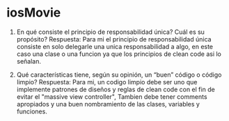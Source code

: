 # iosMovie
1. En qué consiste el principio de responsabilidad única? Cuál es su propósito? 
Respuesta: Para mi el principio de responsabilidad única consiste en solo delegarle una unica responsabilidad a algo, en este
caso una clase o una funcion ya que los principios de clean code asi lo señalan.

2. Qué características tiene, según su opinión, un “buen” código o código limpio?
Respuesta: Para mi, un codigo limpio debe ser uno que implemente patrones de diseños y reglas de clean code con el fin de evitar el "massive view controller", 
Tambien debe tener comments apropiados y una buen nombramiento de las clases, variables y funciones.
